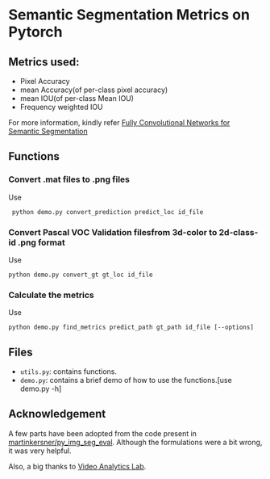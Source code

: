 # Semantic Segmentation Metrics on Pytorch


## Metrics used:

* Pixel Accuracy
* mean Accuracy(of per-class pixel accuracy)
* mean IOU(of per-class Mean IOU)
* Frequency weighted IOU

For more information, kindly refer [Fully Convolutional Networks for Semantic Segmentation
](https://people.eecs.berkeley.edu/~jonlong/long_shelhamer_fcn.pdf)

## Functions

### Convert .mat files to .png files
Use 

` python demo.py convert_prediction predict_loc id_file`

### Convert Pascal VOC Validation filesfrom 3d-color to 2d-class-id .png format
Use

`python demo.py convert_gt gt_loc id_file`

### Calculate the metrics
Use

`python demo.py find_metrics predict_path gt_path id_file [--options]`

## Files

* `utils.py`: contains functions.
* `demo.py`: contains a brief demo of how to use the functions.[use demo.py -h]

## Acknowledgement

A few parts have been adopted from the code present in [martinkersner/py_img_seg_eval](https://github.com/martinkersner/py_img_seg_eval/tree/c0bf9787ebbe3e5e2c7833efe78b5b2d392afaf1). Although the formulations were a bit wrong, it was very helpful.

Also, a big thanks to [Video Analytics Lab](http://val.serc.iisc.ernet.in/valweb/).

